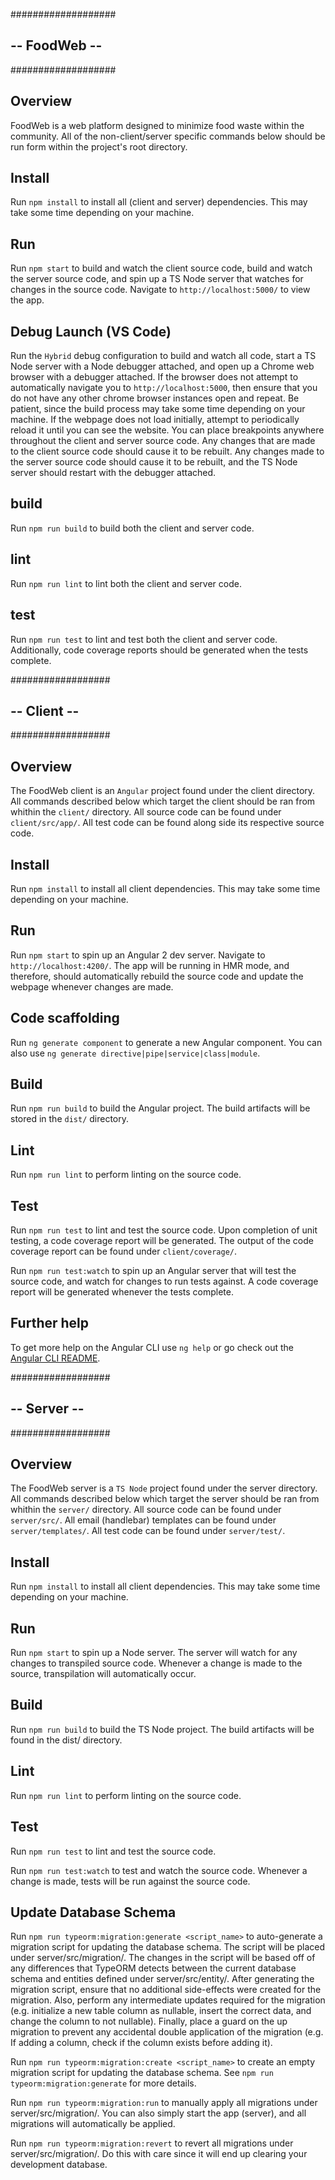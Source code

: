 ###################
## -- FoodWeb -- ##
###################

## Overview

FoodWeb is a web platform designed to minimize food waste within the community. All of the non-client/server specific commands below should be run form within the project's root directory.

## Install

Run `npm install` to install all (client and server) dependencies. This may take some time depending on your machine.

## Run

Run `npm start` to build and watch the client source code, build and watch the server source code, and spin up a TS Node server that watches for changes in the source code. Navigate to `http://localhost:5000/` to view the app.

## Debug Launch (VS Code)

Run the `Hybrid` debug configuration to build and watch all code, start a TS Node server with a Node debugger attached, and open up a Chrome web browser with a debugger attached. If the browser does not attempt to automatically navigate you to `http://localhost:5000`, then ensure that you do not have any other chrome browser instances open and repeat. Be patient, since the build process may take some time depending on your machine. If the webpage does not load initially, attempt to periodically reload it until you can see the website. You can place breakpoints anywhere throughout the client and server source code. Any changes that are made to the client source code should cause it to be rebuilt. Any changes made to the server source code should cause it to be rebuilt, and the TS Node server should restart with the debugger attached.

## build

Run `npm run build` to build both the client and server code.

## lint

Run `npm run lint` to lint both the client and server code.

## test

Run `npm run test` to lint and test both the client and server code. Additionally, code coverage reports should be generated when the tests complete.


##################
## -- Client -- ##
##################

## Overview

The FoodWeb client is an `Angular` project found under the client directory. All commands described below which target the client should be ran from whithin the `client/` directory. All source code can be found under `client/src/app/`. All test code can be found along side its respective source code.

## Install

Run `npm install` to install all client dependencies. This may take some time depending on your machine.

## Run

Run `npm start` to spin up an Angular 2 dev server. Navigate to `http://localhost:4200/`. The app will be running in HMR mode, and therefore, should automatically rebuild the source code and update the webpage whenever changes are made.

## Code scaffolding

Run `ng generate component` to generate a new Angular component. You can also use `ng generate directive|pipe|service|class|module`.

## Build

Run `npm run build` to build the Angular project. The build artifacts will be stored in the `dist/` directory.

## Lint

Run `npm run lint` to perform linting on the source code.

## Test

Run `npm run test` to lint and test the source code. Upon completion of unit testing, a code coverage report will be generated. The output of the code coverage report can be found under `client/coverage/`.

Run `npm run test:watch` to spin up an Angular server that will test the source code, and watch for changes to run tests against. A code coverage report will be generated whenever the tests complete.

## Further help

To get more help on the Angular CLI use `ng help` or go check out the [Angular CLI README](https://github.com/angular/angular-cli/blob/master/README.md).



##################
## -- Server -- ##
##################

## Overview

The FoodWeb server is a `TS Node` project found under the server directory. All commands described below which target the server should be ran from whithin the `server/` directory. All source code can be found under `server/src/`. All email (handlebar) templates can be found under `server/templates/`. All test code can be found under `server/test/`.

## Install

Run `npm install` to install all client dependencies. This may take some time depending on your machine.

## Run

Run `npm start` to spin up a Node server. The server will watch for any changes to transpiled source code. Whenever a change is made to the source, transpilation will automatically occur.

## Build

Run `npm run build` to build the TS Node project. The build artifacts will be found in the dist/ directory.

## Lint

Run `npm run lint` to perform linting on the source code.

## Test

Run `npm run test` to lint and test the source code.

Run `npm run test:watch` to test and watch the source code. Whenever a change is made, tests will be run against the source code.

## Update Database Schema

Run `npm run typeorm:migration:generate <script_name>` to auto-generate a migration script for updating the database schema. The script will be placed under server/src/migration/. The changes in the script will be based off of any differences that TypeORM detects between the current database schema and entities defined under server/src/entity/. After generating the migration script, ensure that no additional side-effects were created for the migration. Also, perform any intermediate updates required for the migration (e.g. initialize a new table column as nullable, insert the correct data, and change the column to not nullable). Finally, place a guard on the up migration to prevent any accidental double application of the migration (e.g. If adding a column, check if the column exists before adding it).

Run `npm run typeorm:migration:create <script_name>` to create an empty migration script for updating the database schema. See `npm run typeorm:migration:generate` for more details.

Run `npm run typeorm:migration:run` to manually apply all migrations under server/src/migration/. You can also simply start the app (server), and all migrations will automatically be applied.

Run `npm run typeorm:migration:revert` to revert all migrations under server/src/migration/. Do this with care since it will end up clearing your development database.
